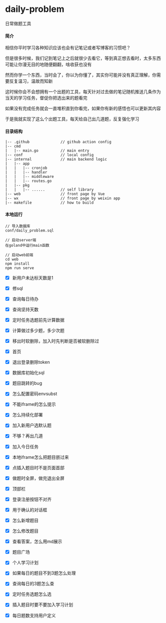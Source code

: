 # daily-problem

日常做题工具

#### 简介
相信你平时学习各种知识应该也会有记笔记或者写博客的习惯吧？

但是很多时候，我们记到笔记上之后就很少去看它，等到真正想去看时，太多东西可能让你漫无目的地随便翻翻，啥收获也没有

然而你学一个东西，当时会了，你以为你懂了，其实你可能并没有真正理解，你需要反复温习，温故而知新

这时候你会不会想拥有一个出题的工具，每天针对过去做的笔记随机推送几条作为当天的学习任务，督促你把选出来的题看完

如果没有完成任务就会一直堆积直到你看完，如果你有新的感悟也可以更新其内容

于是我就实现了这么个出题工具，每天给自己出几道题，反复强化学习

#### 目录结构
```
|-- .github              // github action config
|-- cmd
|   |-- main.go          // main entry
|-- conf                 // local config
|-- internal             // main backend logic
|   |-- app
|   |   |-- cronjob    
|   |   |-- handler
|   |   |-- middleware
|   |   |-- routes.go
|   |-- pkg
|   |   |-- ......       // self library
|-- web                  // front page by Vue
|-- wx                   // front page by weixin app
|-- makefile             // how to build
```

#### 本地运行
```
// 导入数据库
conf/daily_problem.sql

// 启动server端
在goland中运行main函数

// 启动web前端
cd web
npm install
npm run serve
```


- [x] 新用户未达标天数是1

- [x] 修sql

- [x] 查询每日待办

- [x] 查询坚持天数

- [x] 定时任务选题前先计算数据

- [x] 计算做过多少题，多少次题

- [x] 移出时软删除，加入时先判断是否被软删除过

- [x] 首页

- [x] 退出登录删除token

- [x] 数据库初始化sql
  
- [x] 题目跳转的bug

- [x] 怎么配置密码envsubst

- [x] 不能iframe的怎么提示
 
- [x] 怎么持续化部署

- [x] 加入新用户选默认题
 
- [x] 不够？再出几道

- [x] 加入今日任务

- [x] 本地iframe怎么把题目嵌过来

- [x] 点插入题目时不是页面首部

- [x] 做题时全屏，做完退出全屏

- [x] 顶部栏

- [x] 登录注册按钮不对齐

- [x] 用于确认的对话框

- [x] 怎么新增题目

- [x] 怎么修改题目

- [x] 查看答案，怎么用md展示

- [x] 题目广场

- [x] 个人学习计划

- [x] 如果每日的题目不到3题怎么处理

- [x] 查询每日的3题怎么查

- [x] 定时任务选题怎么选

- [x] 插入题目时要不要加入学习计划

- [x] 每日题数支持用户定义 

